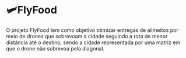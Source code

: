 # 🛩️FlyFood
O projeto FlyFood tem como objetivo otimizar entregas de alimeitos por meio de drones que sobrevoam a cidade seguindo a rota de menor distância até o destino, sendo a cidade representada por uma matriz em que o drone não sobrevoa pela diagonal.  